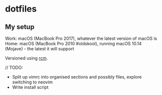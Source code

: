 # dotfiles

## My setup
Work: macOS (MacBook Pro 2017), whatever the latest version of macOS is
Home: macOS (MacBook Pro 2010 #oldskool), running macOS 10.14 (Mojave) - the latest it will support

Versioned using [rcm](https://github.com/thoughtbot/rcm).

// TODO:

- Split up vimrc into organised sections and possibly files, explore switching to neovim
- Write install script

